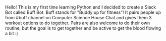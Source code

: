 Hello! This is my first time learning Python and I decided to create a Slack Bot called Buff Bot. Buff stands for "Buddy up for fitness"! It pairs people up from #buff channel on Computer Science House Chat and gives them 3 workout options to do together. Pairs are also welcome to do their own routine, but the goal is to get together and be active to get the blood flowing a bit :)
